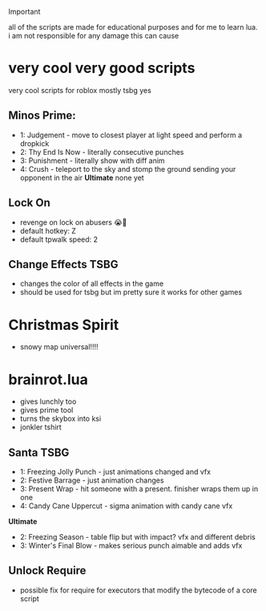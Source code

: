 > [!IMPORTANT]
> all of the scripts are made for educational purposes and for me to learn lua. i am not responsible for any damage this can cause

# very cool very good scripts
very cool scripts for roblox mostly tsbg yes

## Minos Prime:
- 1: Judgement - move to closest player at light speed and perform a dropkick
- 2: Thy End Is Now - literally consecutive punches
- 3: Punishment - literally show with diff anim
- 4: Crush - teleport to the sky and stomp the ground sending your opponent in the air
**Ultimate**
none yet

## Lock On
- revenge on lock on abusers 😭🙏
- default hotkey: Z
- default tpwalk speed: 2

## Change Effects TSBG
- changes the color of all effects in the game
- should be used for tsbg but im pretty sure it works for other games

# Christmas Spirit
- snowy map universal!!!!

# brainrot.lua
- gives lunchly too
- gives prime tool
- turns the skybox into ksi
- jonkler tshirt

## Santa TSBG
- 1: Freezing Jolly Punch - just animations changed and vfx
- 2: Festive Barrage - just animation changes
- 3: Present Wrap - hit someone with a present. finisher wraps them up in one
- 4: Candy Cane Uppercut - sigma animation with candy cane vfx

**Ultimate**
- 2: Freezing Season - table flip but with impact? vfx and different debris
- 3: Winter's Final Blow - makes serious punch aimable and adds vfx

## Unlock Require
- possible fix for require for executors that modify the bytecode of a core script
